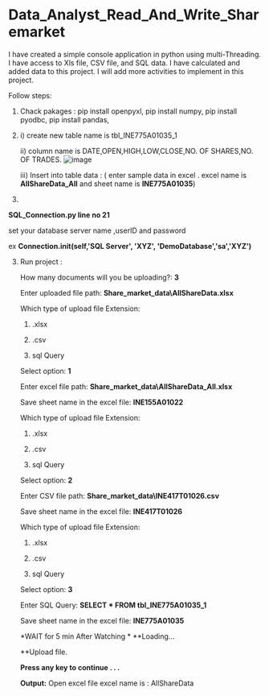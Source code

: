# Data_Analyst_Read_And_Write_Sharemarket
I have created a simple console application in python using multi-Threading. I have access to Xls file, CSV file, and SQL data. I have calculated and added data to this project. I will add more activities to implement in this project.

Follow steps:
1) Chack pakages :
    pip install openpyxl,
    pip install numpy,
    pip install pyodbc,
    pip install pandas,
2) 
   i) create new table name is tbl_INE775A01035_1
   
   ii) column name is DATE,OPEN,HIGH,LOW,CLOSE,NO. OF SHARES,NO. OF TRADES.
        ![image](https://user-images.githubusercontent.com/100525257/158029370-f75c0251-67ea-4a93-9f69-50421c9af179.png)
        
   iii) Insert into table data : ( enter sample data in excel . excel name is **AllShareData_All** and sheet name is **INE775A01035**)
   
3) 

  **SQL_Connection.py   line no 21**
  
  set your database server name ,userID and password 

  ex **Connection.__init__(self,'SQL Server', 'XYZ', 'DemoDatabase','sa','XYZ')**
  
3) Run project :

      How many documents will you be uploading?: **3**
      
      Enter uploaded file path: **Share_market_data\AllShareData.xlsx**
      
      Which type of upload file Extension:
      
      1) .xlsx
      
      2) .csv
       
      3) sql Query
      
      Select option: **1**
      
      Enter excel file path: **Share_market_data\AllShareData_All.xlsx**
      
      Save sheet name in the excel file: **INE155A01022**
      
      Which type of upload file Extension:
      
      1) .xlsx
      
      2) .csv
       
      3) sql Query
      
      Select option: **2**
      
      Enter CSV file path: **Share_market_data\INE417T01026.csv**
      
      Save sheet name in the excel file: **INE417T01026**
      
      Which type of upload file Extension:
      
      1) .xlsx
      
      2) .csv
       
      3) sql Query
      
      Select option: **3**
      
      Enter SQL Query: **SELECT * FROM tbl_INE775A01035_1**
      
      Save sheet name in the excel file: **INE775A01035**       
      
      *WAIT for 5 min After Watching *
    **Loading...
    
    **Upload file.
    
    **Press any key to continue . . .**
    
    **Output:**
    Open excel file 
    excel name is : AllShareData 
    
    
    


